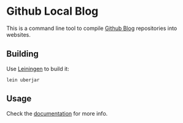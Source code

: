 # Github Local Blog

This is a command line tool to compile
[Github Blog](https://github.com/liberdade-organizacao/github-blog)
repositories into websites.

## Building

Use [Leiningen](https://github.com/technomancy/leiningen) to build it:

```
lein uberjar
```

## Usage

Check the [documentation](./doc/intro.md) for more info.

